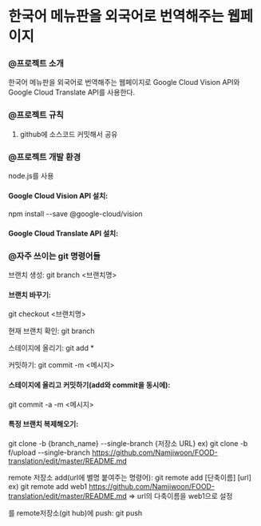 # 한국어 메뉴판을 외국어로 번역해주는 웹페이지
### @프로젝트 소개
한국어 메뉴판을 외국어로 번역해주는 웹페이지로 Google Cloud Vision API와 Google Cloud Translate API를 사용한다.


### @프로젝트 규칙
1. github에 소스코드 커밋해서 공유


### @프로젝트 개발 환경
node.js를 사용
#### Google Cloud Vision API 설치:
npm install --save @google-cloud/vision
#### Google Cloud Translate API 설치:


### @자주 쓰이는 git 명령어들
브랜치 생성:
git branch <브랜치명>

#### 브랜치 바꾸기:
git checkout <브랜치명>

현재 브랜치 확인:
git branch

스테이지에 올리기:
git add *

커밋하기:
git commit -m <메시지>

#### 스테이지에 올리고 커밋하기(add와 commit을 동시에):
git commit -a -m <메시지>

#### 특정 브랜치 복제해오기:
git clone -b {branch_name} --single-branch {저장소 URL}
ex) git clone -b f/upload --single-branch https://github.com/Namjiwoon/FOOD-translation/edit/master/README.md

remote 저장소 add(url에 별명 붙여주는 명령어):
git remote add [단축이름] [url]
ex) git remote add web1 https://github.com/Namjiwoon/FOOD-translation/edit/master/README.md
=> url의 다축이름을 web1으로 설정

<branch>를 remote저장소(git hub)에 push:
git push <remote> <branch>

